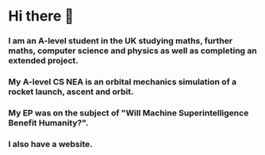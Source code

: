 # Hi there 👋
### I am an A-level student in the UK studying maths, further maths, computer science and physics as well as completing an extended project.
### My A-level CS NEA is an orbital mechanics simulation of a rocket launch, ascent and orbit.
### My EP was on the subject of "Will Machine Superintelligence Benefit Humanity?".
### I also have a website.

<!--
**jgacton/jgacton** is a ✨ _special_ ✨ repository because its `README.md` (this file) appears on your GitHub profile.

Here are some ideas to get you started:

- 🔭 I’m currently working on ...
- 🌱 I’m currently learning ...
- 👯 I’m looking to collaborate on ...
- 🤔 I’m looking for help with ...
- 💬 Ask me about ...
- 📫 How to reach me: ...
- 😄 Pronouns: ...
- ⚡ Fun fact: ...
-->
